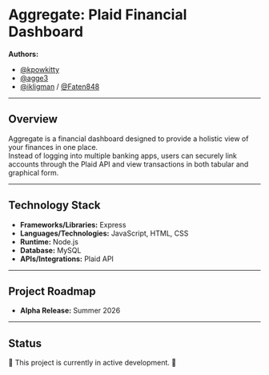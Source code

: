# Aggregate: Plaid Financial Dashboard

**Authors:**  
- [@kpowkitty](https://github.com/kpowkitty)  
- [@agge3](https://github.com/agge3)  
- [@ikligman](https://github.com/ikligman) / [@Faten848](https://github.com/Faten848)  

---

## Overview
Aggregate is a financial dashboard designed to provide a holistic view of your finances in one place.  
Instead of logging into multiple banking apps, users can securely link accounts through the Plaid API and view transactions in both tabular and graphical form.  

---

## Technology Stack
- **Frameworks/Libraries:** Express  
- **Languages/Technologies:** JavaScript, HTML, CSS  
- **Runtime:** Node.js  
- **Database:** MySQL  
- **APIs/Integrations:** Plaid API  

---

## Project Roadmap
- **Alpha Release:** Summer 2026  

---

## Status
🚧 This project is currently in active development. 🚧  
